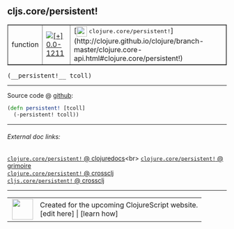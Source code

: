 ## cljs.core/persistent!



 <table border="1">
<tr>
<td>function</td>
<td><a href="https://github.com/cljsinfo/cljs-api-docs/tree/0.0-1211"><img valign="middle" alt="[+] 0.0-1211" title="Added in 0.0-1211" src="https://img.shields.io/badge/+-0.0--1211-lightgrey.svg"></a> </td>
<td>
[<img height="24px" valign="middle" src="http://i.imgur.com/1GjPKvB.png"> <samp>clojure.core/persistent!</samp>](http://clojure.github.io/clojure/branch-master/clojure.core-api.html#clojure.core/persistent!)
</td>
</tr>
</table>


 <samp>
(__persistent!__ tcoll)<br>
</samp>

---







Source code @ [github](https://github.com/clojure/clojurescript/blob/r1878/src/cljs/cljs/core.cljs#L2414-L2415):

```clj
(defn persistent! [tcoll]
  (-persistent! tcoll))
```

<!--
Repo - tag - source tree - lines:

 <pre>
clojurescript @ r1878
└── src
    └── cljs
        └── cljs
            └── <ins>[core.cljs:2414-2415](https://github.com/clojure/clojurescript/blob/r1878/src/cljs/cljs/core.cljs#L2414-L2415)</ins>
</pre>

-->

---



###### External doc links:

[`clojure.core/persistent!` @ clojuredocs](http://clojuredocs.org/clojure.core/persistent!)<br>
[`clojure.core/persistent!` @ grimoire](http://conj.io/store/v1/org.clojure/clojure/1.7.0-beta3/clj/clojure.core/persistent%21/)<br>
[`clojure.core/persistent!` @ crossclj](http://crossclj.info/fun/clojure.core/persistent%21.html)<br>
[`cljs.core/persistent!` @ crossclj](http://crossclj.info/fun/cljs.core.cljs/persistent%21.html)<br>

---

 <table>
<tr><td>
<img valign="middle" align="right" width="48px" src="http://i.imgur.com/Hi20huC.png">
</td><td>
Created for the upcoming ClojureScript website.<br>
[edit here] | [learn how]
</td></tr></table>

[edit here]:https://github.com/cljsinfo/cljs-api-docs/blob/master/cljsdoc/cljs.core_persistentBANG.cljsdoc
[learn how]:https://github.com/cljsinfo/cljs-api-docs/wiki/cljsdoc-files

<!--

This information was too distracting to show to readers, but I'll leave it
commented here since it is helpful to:

- pretty-print the data used to generate this document
- and show how to retrieve that data



The API data for this symbol:

```clj
{:ns "cljs.core",
 :name "persistent!",
 :signature ["[tcoll]"],
 :history [["+" "0.0-1211"]],
 :type "function",
 :full-name-encode "cljs.core_persistentBANG",
 :source {:code "(defn persistent! [tcoll]\n  (-persistent! tcoll))",
          :title "Source code",
          :repo "clojurescript",
          :tag "r1878",
          :filename "src/cljs/cljs/core.cljs",
          :lines [2414 2415]},
 :full-name "cljs.core/persistent!",
 :clj-symbol "clojure.core/persistent!"}

```

Retrieve the API data for this symbol:

```clj
;; from Clojure REPL
(require '[clojure.edn :as edn])
(-> (slurp "https://raw.githubusercontent.com/cljsinfo/cljs-api-docs/catalog/cljs-api.edn")
    (edn/read-string)
    (get-in [:symbols "cljs.core/persistent!"]))
```

-->
